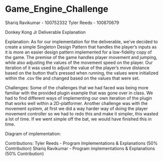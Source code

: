 # Game_Engine_Challenge

Shariq Ravikumar - 100752332
Tyler Reeds - 100870679
 
Donkey Kong Jr Deliverable Explanation

Explanation:
As for our implementation for the deliverable, we’ve decided to create a simple Singleton Design Pattern that handles the player’s inputs as it is more an easier design pattern implemented for a low-fidelity copy of the game. The premise of the game handles player movement and jumping, while also adjusting the values of the movement speed on the player. Our iteration of it was used to adjust the value of the player’s move distance based on the button that’s pressed when running, the values were initialized within the .csv file and changed based on the values that were set.


Challenges:
Some of the challenges that we had faced was being more familiar with the provided plugin example that was gone over in class. We had to find different ways of implementing our own iteration of the plugin that works well within a 2D-platformer. Another challenge was with the movement system, at first we did a way harder way of doing the player movement controller so we had to redo this and make it simpler, this wasted a lot of time. If we went simple off the bat, we would have finished this in time. 

Diagram of implementation:


Contributions:
Tyler Reeds - Program Implementations & Explanations (50% Contribution)
Shariq Ravikumar - Program implementations & Explanations (50% Contribution)
